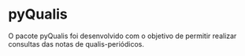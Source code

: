 # pyQualis
 O pacote pyQualis foi desenvolvido com o objetivo de permitir realizar consultas das notas de qualis-periódicos.
